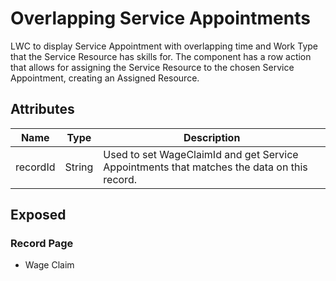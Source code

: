 # Overlapping Service Appointments

LWC to display Service Appointment with overlapping time and Work Type that the Service Resource has skills for.
The component has a row action that allows for assigning the Service Resource to the chosen Service Appointment, creating an Assigned Resource.

## Attributes

| Name     | Type   | Description                                                                                |
| -------- | ------ | ------------------------------------------------------------------------------------------ |
| recordId | String | Used to set WageClaimId and get Service Appointments that matches the data on this record. |

## Exposed

### Record Page

-   Wage Claim

